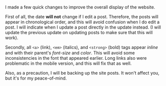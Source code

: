 <p>I made a few quick changes to improve the overall display of the website.</p><p>First of all, the date <strong>will not</strong> change if I edit a post. Therefore, the posts will appear in chronological order, and this will avoid confusion when I do edit a post. I will indicate when I update a post directly in the update instead. (I will update the previous update on updating posts to make sure that this will work).</p><p>Secondly, all <code style="font-family:courier">&lt;a&gt;</code> (link), <code style="font-family:courier">&lt;em&gt;</code> (italics), and <code style="font-family:courier">&lt;strong&gt;</code> (bold) tags appear <em>inline</em> and with their parent's <em>font-size</em> and <em>color</em>. This will avoid some inconsistencies in the font that appeared earlier. Long links also were problematic in the mobile version, and this will fix that as well.</p><p>Also, as a precaution, I will be backing up the site posts. It won't affect you, but it's for my peace-of-mind.</p>